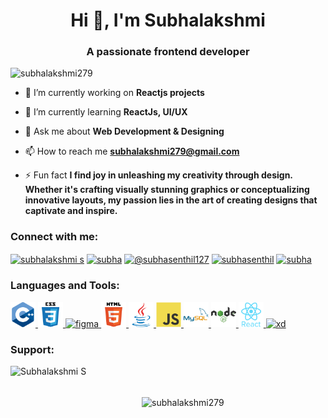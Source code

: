 <h1 align="center">Hi 👋, I'm Subhalakshmi</h1>
<h3 align="center">A passionate frontend developer</h3>

<p align="left"> <img src="https://komarev.com/ghpvc/?username=subhalakshmi279&label=Profile%20views&color=0e75b6&style=flat" alt="subhalakshmi279" /> </p>

- 🔭 I’m currently working on **Reactjs projects**

- 🌱 I’m currently learning **ReactJs, UI/UX**

- 💬 Ask me about **Web Development & Designing**

- 📫 How to reach me **subhalakshmi279@gmail.com**

- ⚡ Fun fact **I find joy in unleashing my creativity through design. Whether it's crafting visually stunning graphics or conceptualizing innovative layouts, my passion lies in the art of creating designs that captivate and inspire.**

<h3 align="left">Connect with me:</h3>
<p align="left">
<a href="https://linkedin.com/in/subhalakshmi s" target="blank"><img align="center" src="https://raw.githubusercontent.com/rahuldkjain/github-profile-readme-generator/master/src/images/icons/Social/linked-in-alt.svg" alt="subhalakshmi s" height="30" width="40" /></a>
<a href="https://dribbble.com/subha" target="blank"><img align="center" src="https://raw.githubusercontent.com/rahuldkjain/github-profile-readme-generator/master/src/images/icons/Social/dribbble.svg" alt="subha" height="30" width="40" /></a>
<a href="https://www.hackerrank.com/@subhasenthil127" target="blank"><img align="center" src="https://raw.githubusercontent.com/rahuldkjain/github-profile-readme-generator/master/src/images/icons/Social/hackerrank.svg" alt="@subhasenthil127" height="30" width="40" /></a>
<a href="https://www.leetcode.com/subhasenthil" target="blank"><img align="center" src="https://raw.githubusercontent.com/rahuldkjain/github-profile-readme-generator/master/src/images/icons/Social/leet-code.svg" alt="subhasenthil" height="30" width="40" /></a>
<a href="https://www.hackerearth.com/subha" target="blank"><img align="center" src="https://raw.githubusercontent.com/rahuldkjain/github-profile-readme-generator/master/src/images/icons/Social/hackerearth.svg" alt="subha" height="30" width="40" /></a>
</p>

<h3 align="left">Languages and Tools:</h3>
<p align="left"> <a href="https://www.w3schools.com/cpp/" target="_blank" rel="noreferrer"> <img src="https://raw.githubusercontent.com/devicons/devicon/master/icons/cplusplus/cplusplus-original.svg" alt="cplusplus" width="40" height="40"/> </a> <a href="https://www.w3schools.com/css/" target="_blank" rel="noreferrer"> <img src="https://raw.githubusercontent.com/devicons/devicon/master/icons/css3/css3-original-wordmark.svg" alt="css3" width="40" height="40"/> </a> <a href="https://www.figma.com/" target="_blank" rel="noreferrer"> <img src="https://www.vectorlogo.zone/logos/figma/figma-icon.svg" alt="figma" width="40" height="40"/> </a> <a href="https://www.w3.org/html/" target="_blank" rel="noreferrer"> <img src="https://raw.githubusercontent.com/devicons/devicon/master/icons/html5/html5-original-wordmark.svg" alt="html5" width="40" height="40"/> </a> <a href="https://www.java.com" target="_blank" rel="noreferrer"> <img src="https://raw.githubusercontent.com/devicons/devicon/master/icons/java/java-original.svg" alt="java" width="40" height="40"/> </a> <a href="https://developer.mozilla.org/en-US/docs/Web/JavaScript" target="_blank" rel="noreferrer"> <img src="https://raw.githubusercontent.com/devicons/devicon/master/icons/javascript/javascript-original.svg" alt="javascript" width="40" height="40"/> </a> <a href="https://www.mysql.com/" target="_blank" rel="noreferrer"> <img src="https://raw.githubusercontent.com/devicons/devicon/master/icons/mysql/mysql-original-wordmark.svg" alt="mysql" width="40" height="40"/> </a> <a href="https://nodejs.org" target="_blank" rel="noreferrer"> <img src="https://raw.githubusercontent.com/devicons/devicon/master/icons/nodejs/nodejs-original-wordmark.svg" alt="nodejs" width="40" height="40"/> </a> <a href="https://reactjs.org/" target="_blank" rel="noreferrer"> <img src="https://raw.githubusercontent.com/devicons/devicon/master/icons/react/react-original-wordmark.svg" alt="react" width="40" height="40"/> </a> <a href="https://www.adobe.com/products/xd.html" target="_blank" rel="noreferrer"> <img src="https://cdn.worldvectorlogo.com/logos/adobe-xd.svg" alt="xd" width="40" height="40"/> </a> </p>

<h3 align="left">Support:</h3>
<p><a href="https://www.buymeacoffee.com/Subhalakshmi S"> <img align="left" src="https://cdn.buymeacoffee.com/buttons/v2/default-yellow.png" height="50" width="210" alt="Subhalakshmi S" /></a></p><br><br>

<p><img align="center" src="https://github-readme-stats.vercel.app/api/top-langs?username=subhalakshmi279&show_icons=true&locale=en&layout=compact" alt="subhalakshmi279" /></p>
